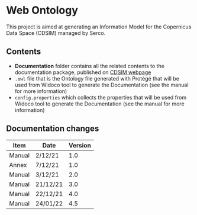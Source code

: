# Web Ontology
This project is aimed at generating an Information Model for the Copernicus Data Space (CDSIM) managed by Serco.<br>

## Contents
* **Documentation** folder contains all the related contents to the documentation package, published on [CDSIM webpage](https://imms.onda-dias.eu/InformationModel/Documentation/index-en.html)
* `.owl` file that is the Ontology file generated with Protégé that will be used from Widoco tool to generate the Documentation (see the manual for more information)
* `config.properties` which collects the properties that will be used from Widoco tool to generate the Documentation (see the manual for more information)


## Documentation changes 
| Item | Date  | Version  |
|---|---|---|
| Manual | 2/12/21  | 1.0 | 
| Annex | 7/12/21  | 1.0  | 
| Manual | 3/12/21  | 2.0 |
| Manual | 21/12/21  | 3.0 |
| Manual | 22/12/21  | 4.0 |
| Manual | 24/01/22  | 4.5 |
